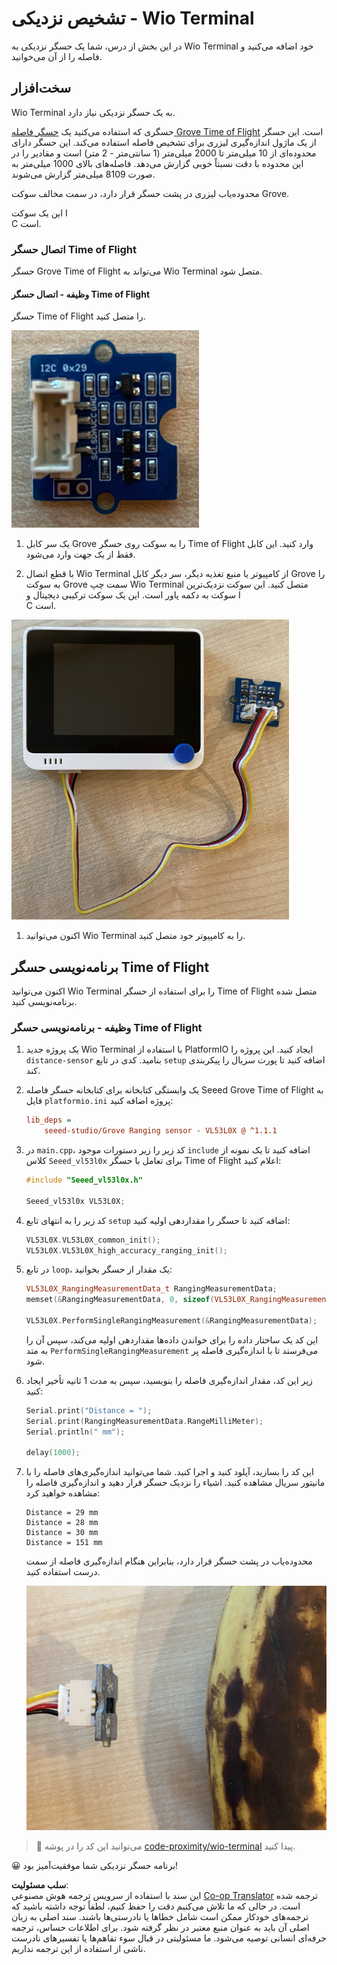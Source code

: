 <!--
CO_OP_TRANSLATOR_METADATA:
{
  "original_hash": "288aebb0c59f7be1d2719b8f9660a313",
  "translation_date": "2025-08-25T21:14:01+00:00",
  "source_file": "4-manufacturing/lessons/4-trigger-fruit-detector/wio-terminal-proximity.md",
  "language_code": "fa"
}
-->
# تشخیص نزدیکی - Wio Terminal

در این بخش از درس، شما یک حسگر نزدیکی به Wio Terminal خود اضافه می‌کنید و فاصله را از آن می‌خوانید.

## سخت‌افزار

Wio Terminal به یک حسگر نزدیکی نیاز دارد.

حسگری که استفاده می‌کنید یک [حسگر فاصله Grove Time of Flight](https://www.seeedstudio.com/Grove-Time-of-Flight-Distance-Sensor-VL53L0X.html) است. این حسگر از یک ماژول اندازه‌گیری لیزری برای تشخیص فاصله استفاده می‌کند. این حسگر دارای محدوده‌ای از 10 میلی‌متر تا 2000 میلی‌متر (1 سانتی‌متر - 2 متر) است و مقادیر را در این محدوده با دقت نسبتاً خوبی گزارش می‌دهد. فاصله‌های بالای 1000 میلی‌متر به صورت 8109 میلی‌متر گزارش می‌شوند.

محدوده‌یاب لیزری در پشت حسگر قرار دارد، در سمت مخالف سوکت Grove.

این یک سوکت I  
C است.

### اتصال حسگر Time of Flight

حسگر Grove Time of Flight می‌تواند به Wio Terminal متصل شود.

#### وظیفه - اتصال حسگر Time of Flight

حسگر Time of Flight را متصل کنید.

![یک حسگر Grove Time of Flight](../../../../../translated_images/grove-time-of-flight-sensor.d82ff2165bfded9f485de54d8d07195a6270a602696825fca19f629ddfe94e86.fa.png)

1. یک سر کابل Grove را به سوکت روی حسگر Time of Flight وارد کنید. این کابل فقط از یک جهت وارد می‌شود.

1. با قطع اتصال Wio Terminal از کامپیوتر یا منبع تغذیه دیگر، سر دیگر کابل Grove را به سوکت Grove سمت چپ Wio Terminal متصل کنید. این سوکت نزدیک‌ترین سوکت به دکمه پاور است. این یک سوکت ترکیبی دیجیتال و I  
C است.

![حسگر Grove Time of Flight متصل به سوکت سمت چپ](../../../../../translated_images/wio-time-of-flight-sensor.c4c182131d2ea73df67febd004dc0313d271013d016be9c47e7da4d77c6c20a8.fa.png)

1. اکنون می‌توانید Wio Terminal را به کامپیوتر خود متصل کنید.

## برنامه‌نویسی حسگر Time of Flight

اکنون می‌توانید Wio Terminal را برای استفاده از حسگر Time of Flight متصل شده برنامه‌نویسی کنید.

### وظیفه - برنامه‌نویسی حسگر Time of Flight

1. یک پروژه جدید Wio Terminal با استفاده از PlatformIO ایجاد کنید. این پروژه را `distance-sensor` بنامید. کدی در تابع `setup` اضافه کنید تا پورت سریال را پیکربندی کند.

1. یک وابستگی کتابخانه برای کتابخانه حسگر فاصله Seeed Grove Time of Flight به فایل `platformio.ini` پروژه اضافه کنید:

    ```ini
    lib_deps =
        seeed-studio/Grove Ranging sensor - VL53L0X @ ^1.1.1
    ```

1. در `main.cpp`، کد زیر را زیر دستورات موجود `include` اضافه کنید تا یک نمونه از کلاس `Seeed_vl53l0x` برای تعامل با حسگر Time of Flight اعلام کنید:

    ```cpp
    #include "Seeed_vl53l0x.h"
    
    Seeed_vl53l0x VL53L0X;
    ```

1. کد زیر را به انتهای تابع `setup` اضافه کنید تا حسگر را مقداردهی اولیه کنید:

    ```cpp
    VL53L0X.VL53L0X_common_init();
    VL53L0X.VL53L0X_high_accuracy_ranging_init();
    ```

1. در تابع `loop`، یک مقدار از حسگر بخوانید:

    ```cpp
    VL53L0X_RangingMeasurementData_t RangingMeasurementData;
    memset(&RangingMeasurementData, 0, sizeof(VL53L0X_RangingMeasurementData_t));

    VL53L0X.PerformSingleRangingMeasurement(&RangingMeasurementData);
    ```

    این کد یک ساختار داده را برای خواندن داده‌ها مقداردهی اولیه می‌کند، سپس آن را به متد `PerformSingleRangingMeasurement` می‌فرستد تا با اندازه‌گیری فاصله پر شود.

1. زیر این کد، مقدار اندازه‌گیری فاصله را بنویسید، سپس به مدت 1 ثانیه تأخیر ایجاد کنید:

    ```cpp
    Serial.print("Distance = ");
    Serial.print(RangingMeasurementData.RangeMilliMeter);
    Serial.println(" mm");

    delay(1000);
    ```

1. این کد را بسازید، آپلود کنید و اجرا کنید. شما می‌توانید اندازه‌گیری‌های فاصله را با مانیتور سریال مشاهده کنید. اشیاء را نزدیک حسگر قرار دهید و اندازه‌گیری فاصله را مشاهده خواهید کرد:

    ```output
    Distance = 29 mm
    Distance = 28 mm
    Distance = 30 mm
    Distance = 151 mm
    ```

    محدوده‌یاب در پشت حسگر قرار دارد، بنابراین هنگام اندازه‌گیری فاصله از سمت درست استفاده کنید.

    ![محدوده‌یاب در پشت حسگر Time of Flight که به سمت یک موز اشاره می‌کند](../../../../../translated_images/time-of-flight-banana.079921ad8b1496e4525dc26b4cdc71a076407aba3e72ba113ba2e38febae92c5.fa.png)

> 💁 می‌توانید این کد را در پوشه [code-proximity/wio-terminal](../../../../../4-manufacturing/lessons/4-trigger-fruit-detector/code-proximity/wio-terminal) پیدا کنید.

😀 برنامه حسگر نزدیکی شما موفقیت‌آمیز بود!

**سلب مسئولیت**:  
این سند با استفاده از سرویس ترجمه هوش مصنوعی [Co-op Translator](https://github.com/Azure/co-op-translator) ترجمه شده است. در حالی که ما تلاش می‌کنیم دقت را حفظ کنیم، لطفاً توجه داشته باشید که ترجمه‌های خودکار ممکن است شامل خطاها یا نادرستی‌ها باشند. سند اصلی به زبان اصلی آن باید به عنوان منبع معتبر در نظر گرفته شود. برای اطلاعات حساس، ترجمه حرفه‌ای انسانی توصیه می‌شود. ما مسئولیتی در قبال سوء تفاهم‌ها یا تفسیرهای نادرست ناشی از استفاده از این ترجمه نداریم.